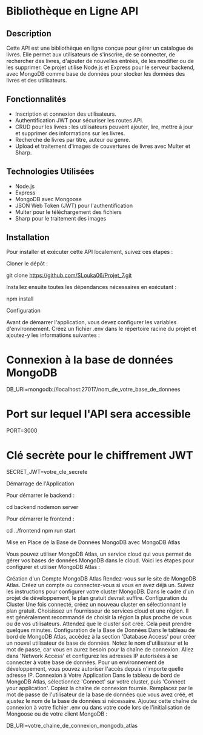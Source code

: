 # Bibliothèque en Ligne API

## Description

Cette API est une bibliothèque en ligne conçue pour gérer un catalogue de livres. 
Elle permet aux utilisateurs de s'inscrire, de se connecter, de rechercher des livres, d'ajouter de nouvelles entrées, de les modifier ou de les supprimer. 
Ce projet utilise Node.js et Express pour le serveur backend, avec MongoDB comme base de données pour stocker les données des livres et des utilisateurs.

## Fonctionnalités

- Inscription et connexion des utilisateurs.
- Authentification JWT pour sécuriser les routes API.
- CRUD pour les livres : les utilisateurs peuvent ajouter, lire, mettre à jour et supprimer des informations sur les livres.
- Recherche de livres par titre, auteur ou genre.
- Upload et traitement d'images de couvertures de livres avec Multer et Sharp.

## Technologies Utilisées

- Node.js
- Express
- MongoDB avec Mongoose
- JSON Web Token (JWT) pour l'authentification
- Multer pour le téléchargement des fichiers
- Sharp pour le traitement des images

## Installation

Pour installer et exécuter cette API localement, suivez ces étapes :

Cloner le dépôt :

git clone https://github.com/SLouka06/Projet_7.git

Installez ensuite toutes les dépendances nécessaires en exécutant :

npm install

Configuration

Avant de démarrer l'application, vous devez configurer les variables d'environnement. 
Créez un fichier .env dans le répertoire racine du projet et ajoutez-y les informations suivantes :

# Connexion à la base de données MongoDB
DB_URI=mongodb://localhost:27017/nom_de_votre_base_de_donnees

# Port sur lequel l'API sera accessible
PORT=3000

# Clé secrète pour le chiffrement JWT
SECRET_JWT=votre_cle_secrete

Démarrage de l'Application

Pour démarrer le backend :

cd backend
nodemon server

Pour démarrer le frontend :

cd ../frontend
npm run start

Mise en Place de la Base de Données MongoDB avec MongoDB Atlas

Vous pouvez utiliser MongoDB Atlas, un service cloud qui vous permet de gérer vos bases de données MongoDB dans le cloud. Voici les étapes pour configurer et utiliser MongoDB Atlas :

Création d'un Compte MongoDB Atlas
Rendez-vous sur le site de MongoDB Atlas.
Créez un compte ou connectez-vous si vous en avez déjà un.
Suivez les instructions pour configurer votre cluster MongoDB. Dans le cadre d'un projet de développement, le plan gratuit devrait suffire.
Configuration du Cluster
Une fois connecté, créez un nouveau cluster en sélectionnant le plan gratuit.
Choisissez un fournisseur de services cloud et une région. Il est généralement recommandé de choisir la région la plus proche de vous ou de vos utilisateurs.
Attendez que le cluster soit créé. Cela peut prendre quelques minutes.
Configuration de la Base de Données
Dans le tableau de bord de MongoDB Atlas, accédez à la section 'Database Access' pour créer un nouvel utilisateur de base de données. Notez le nom d'utilisateur et le mot de passe, car vous en aurez besoin pour la chaîne de connexion.
Allez dans 'Network Access' et configurez les adresses IP autorisées à se connecter à votre base de données. Pour un environnement de développement, vous pouvez autoriser l'accès depuis n'importe quelle adresse IP.
Connexion à Votre Application
Dans le tableau de bord de MongoDB Atlas, sélectionnez 'Connect' sur votre cluster, puis 'Connect your application'.
Copiez la chaîne de connexion fournie.
Remplacez <password> par le mot de passe de l'utilisateur de la base de données que vous avez créé, et ajustez le nom de la base de données si nécessaire.
Ajoutez cette chaîne de connexion à votre fichier .env ou dans votre code lors de l'initialisation de Mongoose ou de votre client MongoDB :

DB_URI=votre_chaine_de_connexion_mongodb_atlas

